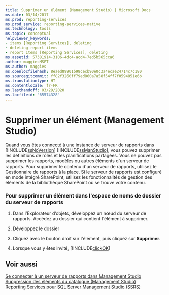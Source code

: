 ```yaml
---
title: Supprimer un élément (Management Studio) | Microsoft Docs
ms.date: 03/14/2017
ms.prod: reporting-services
ms.prod_service: reporting-services-native
ms.technology: tools
ms.topic: conceptual
helpviewer_keywords:
- items [Reporting Services], deleting
- deleting report items
- report items [Reporting Services], deleting
ms.assetid: 57381914-3106-4dc4-acd4-7ed5b565cca6
author: maggiesMSFT
ms.author: maggies
ms.openlocfilehash: 8eaed89901b98cecb90e0c3a4ecae24714c7c180
ms.sourcegitcommit: ff82f3260ff79ed860a7a58f54ff7f0594851e6b
ms.translationtype: HT
ms.contentlocale: fr-FR
ms.lasthandoff: 03/29/2020
ms.locfileid: "65574328"
---
```

# <a name="delete-an-item-management-studio"></a>Supprimer un élément (Management Studio)
  Quand vous êtes connecté à une instance de serveur de rapports dans [!INCLUDE[ssNoVersion](../../includes/ssnoversion-md.md)] [!INCLUDE[ssManStudio](../../includes/ssmanstudio-md.md)], vous pouvez supprimer les définitions de rôles et les planifications partagées. Vous ne pouvez pas supprimer les rapports, modèles ou autres éléments d'un serveur de rapports. Pour supprimer le contenu d'un serveur de rapports, utilisez le Gestionnaire de rapports à la place. Si le serveur de rapports est configuré en mode intégré SharePoint, utilisez les fonctionnalités de gestion des éléments de la bibliothèque SharePoint où se trouve votre contenu.  
  
### <a name="to-delete-an-item-in-the-report-server-folder-namespace"></a>Pour supprimer un élément dans l'espace de noms de dossier du serveur de rapports  
  
1.  Dans l’Explorateur d’objets, développez un nœud du serveur de rapports. Accédez au dossier qui contient l'élément à supprimer.  
  
2.  Développez le dossier  
  
3.  Cliquez avec le bouton droit sur l'élément, puis cliquez sur **Supprimer**.  
  
4.  Lorsque vous y êtes invité, [!INCLUDE[clickOK](../../includes/clickok-md.md)]  
  
## <a name="see-also"></a>Voir aussi  
 [Se connecter à un serveur de rapports dans Management Studio](../../reporting-services/tools/connect-to-a-report-server-in-management-studio.md)   
 [Suppression des éléments du catalogue &#40;Management Studio&#41;](../../reporting-services/tools/delete-catalog-items-management-studio.md)   
 [Reporting Services pour SQL Server Management Studio &#40;SSRS&#41;](../../reporting-services/tools/reporting-services-in-sql-server-management-studio-ssrs.md)  
  
  
